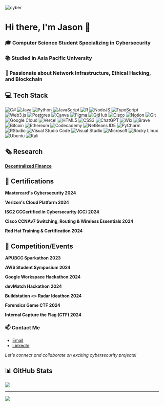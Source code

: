 ![cyber](https://github.com/user-attachments/assets/f3fa055d-e1d0-4865-8113-45e5a4b5b5c7)
# Hi there, I'm Jason 👋

### 🎓 Computer Science Student Specializing in Cybersecurity
### 📚 Studied in Asia Pacific University 
### 🔐 Passionate about Network Infrastructure, Ethical Hacking, and Blockchain

<!-- Badges from https://github.com/Ileriayo/markdown-badges#markdown-badges --> 
## 💻 Tech Stack
![C#](https://img.shields.io/badge/c%23-%23239120.svg?style=for-the-badge&logo=csharp&logoColor=white) ![Java](https://img.shields.io/badge/java-%23ED8B00.svg?style=for-the-badge&logo=openjdk&logoColor=white) ![Python](https://img.shields.io/badge/python-3670A0?style=for-the-badge&logo=python&logoColor=ffdd54) ![JavaScript](https://img.shields.io/badge/javascript-%23323330.svg?style=for-the-badge&logo=javascript&logoColor=%23F7DF1E) ![R](https://img.shields.io/badge/r-%23276DC3.svg?style=for-the-badge&logo=r&logoColor=white) ![NodeJS](https://img.shields.io/badge/node.js-6DA55F?style=for-the-badge&logo=node.js&logoColor=white) ![TypeScript](https://img.shields.io/badge/typescript-%23007ACC.svg?style=for-the-badge&logo=typescript&logoColor=white) ![Web3.js](https://img.shields.io/badge/web3.js-F16822?style=for-the-badge&logo=web3.js&logoColor=white) ![Postgres](https://img.shields.io/badge/postgres-%23316192.svg?style=for-the-badge&logo=postgresql&logoColor=white) ![Canva](https://img.shields.io/badge/Canva-%2300C4CC.svg?style=for-the-badge&logo=Canva&logoColor=white) ![Figma](https://img.shields.io/badge/figma-%23F24E1E.svg?style=for-the-badge&logo=figma&logoColor=white) ![GitHub](https://img.shields.io/badge/github-%23121011.svg?style=for-the-badge&logo=github&logoColor=white) ![Cisco](https://img.shields.io/badge/cisco-%23049fd9.svg?style=for-the-badge&logo=cisco&logoColor=black) ![Notion](https://img.shields.io/badge/Notion-%23000000.svg?style=for-the-badge&logo=notion&logoColor=white) ![Git](https://img.shields.io/badge/git-%23F05033.svg?style=for-the-badge&logo=git&logoColor=white) ![Google Cloud](https://img.shields.io/badge/GoogleCloud-%234285F4.svg?style=for-the-badge&logo=google-cloud&logoColor=white) ![Vercel](https://img.shields.io/badge/vercel-%23000000.svg?style=for-the-badge&logo=vercel&logoColor=white) ![HTML5](https://img.shields.io/badge/html5-%23E34F26.svg?style=for-the-badge&logo=html5&logoColor=white) ![CSS3](https://img.shields.io/badge/css3-%231572B6.svg?style=for-the-badge&logo=css3&logoColor=white) 	![ChatGPT](https://img.shields.io/badge/chatGPT-74aa9c?style=for-the-badge&logo=openai&logoColor=white) ![Wix](https://img.shields.io/badge/wix-000?style=for-the-badge&logo=wix&logoColor=white) ![Brave](https://img.shields.io/badge/Brave-FB542B?style=for-the-badge&logo=Brave&logoColor=white) ![Bitcoin](https://img.shields.io/badge/Bitcoin-000?style=for-the-badge&logo=bitcoin&logoColor=white) ![Ethereum](https://img.shields.io/badge/Ethereum-3C3C3D?style=for-the-badge&logo=Ethereum&logoColor=white) ![Codecademy](https://img.shields.io/badge/Codecademy-FFF0E5?style=for-the-badge&logo=codecademy&logoColor=1F243A) ![NetBeans IDE](https://img.shields.io/badge/NetBeansIDE-1B6AC6.svg?style=for-the-badge&logo=apache-netbeans-ide&logoColor=white) ![PyCharm](https://img.shields.io/badge/pycharm-143?style=for-the-badge&logo=pycharm&logoColor=black&color=black&labelColor=green) ![RStudio](https://img.shields.io/badge/RStudio-4285F4?style=for-the-badge&logo=rstudio&logoColor=white) ![Visual Studio Code](https://img.shields.io/badge/Visual%20Studio%20Code-0078d7.svg?style=for-the-badge&logo=visual-studio-code&logoColor=white) ![Visual Studio](https://img.shields.io/badge/Visual%20Studio-5C2D91.svg?style=for-the-badge&logo=visual-studio&logoColor=white) ![Microsoft](https://img.shields.io/badge/Microsoft-0078D4?style=for-the-badge&logo=microsoft&logoColor=white) ![Rocky Linux](https://img.shields.io/badge/-Rocky%20Linux-%2310B981?style=for-the-badge&logo=rockylinux&logoColor=white) ![Ubuntu](https://img.shields.io/badge/Ubuntu-E95420?style=for-the-badge&logo=ubuntu&logoColor=white) ![Kali](https://img.shields.io/badge/Kali-268BEE?style=for-the-badge&logo=kalilinux&logoColor=white)


## 🗞️ Research
**[Decentralized Finance](https://github.com/jasonnn07/jasonnn07/blob/main/DEX.pdf)**

## 📜 Certifications
**Mastercard's Cybersecurity 2024**

**Verizon's Cloud Platform 2024**

**ISC2 CCCertified in Cybersecurity (CC) 2024**

**Cisco CCNAv7 Switching, Routing & Wireless Essentials 2024**

**Red Hat Training & Certification 2024**

## 🥇 Competition/Events
**APUBCC Sparkathon 2023**

**AWS Student Symposium 2024**

**Google Workspace Hackathon 2024**

**devMatch Hackathon 2024**

**Buildstation <> Radar Ideathon 2024**

**Forensics Game CTF 2024**

**Internal Capture the Flag (CTF) 2024**

### 📫 Contact Me 
- [Email](jasontan9198@gmail.com)
- [LinkedIn](https://www.linkedin.com/in/jason-tan-9393b127b/)

*Let's connect and collaborate on exciting cybersecurity projects!*

<!-- Github stats -->
## 📊 GitHub Stats
<!-- ![](https://github-readme-stats.vercel.app/api?username=jasonnn07&theme=aura&hide_border=false&include_all_commits=false&count_private=false)<br/> -->
![](https://github-readme-streak-stats.herokuapp.com/?user=jasonnn07&theme=aura&hide_border=false)<br/>

---
[![](https://visitcount.itsvg.in/api?id=jasonnn07&icon=10&color=12)](https://visitcount.itsvg.in)

<!-- Proudly created with GPRM ( https://gprm.itsvg.in ) -->

